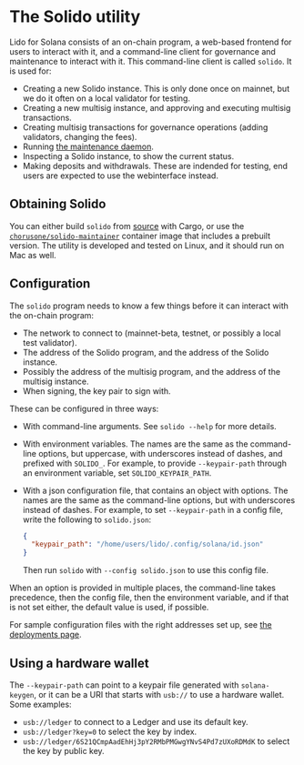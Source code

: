 # The Solido utility

Lido for Solana consists of an on-chain program, a web-based frontend for users
to interact with it, and a command-line client for governance and maintenance to
interact with it. This command-line client is called `solido`. It is used for:

 * Creating a new Solido instance. This is only done once on mainnet, but we do
   it often on a local validator for testing.
 * Creating a new multisig instance, and approving and executing multisig
   transactions.
 * Creating multisig transactions for governance operations (adding validators,
   changing the fees).
 * Running [the maintenance daemon](maintenance.md).
 * Inspecting a Solido instance, to show the current status.
 * Making deposits and withdrawals. These are indended for testing, end
   users are expected to use the webinterface instead.

## Obtaining Solido

You can either build `solido` from [source][source] with Cargo, or use the
[`chorusone/solido-maintainer`][dockerhub] container image that includes a
prebuilt version. The utility is developed and tested on Linux, and it should
run on Mac as well.

[source]: https://github.com/ChorusOne/solido
[dockerhub]: https://hub.docker.com/r/chorusone/solido-maintainer

## Configuration

The `solido` program needs to know a few things before it can interact with the
on-chain program:

 * The network to connect to (mainnet-beta, testnet, or possibly a local test
   validator).
 * The address of the Solido program, and the address of the Solido instance.
 * Possibly the address of the multisig program, and the address of the multisig
   instance.
 * When signing, the key pair to sign with.

These can be configured in three ways:

 * With command-line arguments. See `solido --help` for more details.
 * With environment variables. The names are the same as the command-line
   options, but uppercase, with underscores instead of dashes, and prefixed with
   `SOLIDO_`. For example, to provide `--keypair-path` through an environment
   variable, set `SOLIDO_KEYPAIR_PATH`.
 * With a json configuration file, that contains an object with options. The
   names are the same as the command-line options, but with underscores instead
   of dashes. For example, to set `--keypair-path` in a config file, write the
   following to `solido.json`:

   ```json
   {
     "keypair_path": "/home/users/lido/.config/solana/id.json"
   }
   ```

   Then run `solido` with `--config solido.json` to use this config file.

When an option is provided in multiple places, the command-line takes
precedence, then the config file, then the environment variable, and if that is
not set either, the default value is used, if possible.

For sample configuration files with the right addresses set up, see
[the deployments page](deployments).

## Using a hardware wallet

The `--keypair-path` can point to a keypair file generated with `solana-keygen`,
or it can be a URI that starts with `usb://` to use a hardware wallet. Some
examples:

 * `usb://ledger` to connect to a Ledger and use its default key.
 * `usb://ledger?key=0` to select the key by index.
 * `usb://ledger/6S21QCmpAadEhHj3pY2RMbPMGwgYNvS4Pd7zUXoRDMdK` to select the key
   by public key.
